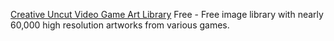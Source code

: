 
[Creative Uncut Video Game Art Library](https://www.creativeuncut.com/)
Free - Free image library with nearly 60,000 high resolution artworks from various games.

